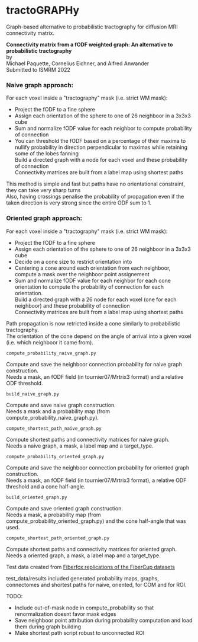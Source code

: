 # tractoGRAPHy  
Graph-based alternative to probabilistic tractography for diffusion MRI connectivity matrix.  


**Connectivity matrix from a fODF weighted graph: An alternative to probabilistic tractography**  
by  
Michael Paquette, Cornelius Eichner, and Alfred Anwander  
Submitted to ISMRM 2022  


### Naive graph approach:  
For each voxel inside a "tractography" mask (i.e. strict WM mask):  
- Project the fODF to a fine sphere  
- Assign each orientation of the sphere to one of 26 neighboor in a 3x3x3 cube  
- Sum and normalize fODF value for each neighbor to compute probability of connection  
- You can threshold the fODF based on a percentage of their maxima to nullify probability in direction perpendicular to maximas while retaining some of the lobes fanning  
Build a directed graph with a node for each voxel and these probability of connection  
Connectivity matrices are built from a label map using shortest paths  

This method is simple and fast but paths have no orientational constraint, they can take very sharp turns  
Also, having crossings penalise the probability of propagation even if the taken direction is very strong since the entire ODF sum to 1.  


### Oriented graph approach:  
For each voxel inside a "tractography" mask (i.e. strict WM mask):  
- Project the fODF to a fine sphere  
- Assign each orientation of the sphere to one of 26 neighboor in a 3x3x3 cube  
- Decide on a cone size to restrict orientation into  
- Centering a cone around each orientation from each neighboor, compute a mask over the neighboor point assignement  
- Sum and normalize fODF value for each neighbor for each cone orientation to compute the probability of connection for each orientation.  
Build a directed graph with a 26 node for each voxel (one for each neighboor) and these probability of connection  
Connectivity matrices are built from a label map using shortest paths  

Path propagation is now retricted inside a cone similarly to probabilistic tractography.  
The orientation of the cone depend on the angle of arrival into a given voxel (i.e. which neighboor it came from).  


```
compute_probability_naive_graph.py  
```
Compute and save the neighboor connection probability for naive graph construction.  
Needs a mask, an fODF field (in tournier07/Mrtrix3 format) and a relative ODF threshold.  

```
build_naive_graph.py  
```
Compute and save naive graph construction.  
Needs a mask and a probability map (from compute_probability_naive_graph.py).  

```
compute_shortest_path_naive_graph.py  
```
Compute shortest paths and connectivity matrices for naive graph.  
Needs a naive graph, a mask, a label map and a target_type.  

```
compute_probability_oriented_graph.py  
```
Compute and save the neighboor connection probability for oriented graph construction.  
Needs a mask, an fODF field (in tournier07/Mrtrix3 format), a relative ODF threshold and a cone half-angle.  

```
build_oriented_graph.py  
```
Compute and save oriented graph construction.  
Needs a mask, a probability map (from compute_probability_oriented_graph.py) and the cone half-angle that was used.  

```
compute_shortest_path_oriented_graph.py  
```
Compute shortest paths and connectivity matrices for oriented graph.  
Needs a oriented graph, a mask, a label map and a target_type.  



Test data created from [Fiberfox replications of the FiberCup datasets](https://www.nitrc.org/frs/?group_id=627)  

test_data/results included generated probability maps, graphs, connectomes and shortest paths for naive, oriented, for COM and for ROI.  


TODO:  
- Include out-of-mask node in compute_probability so that renormalization doesnt favor mask edges  
- Save neighboor point attribution during probability computation and load them during graph building  
- Make shortest path script robust to unconnected ROI  




